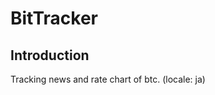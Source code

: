 BitTracker
=========================

## Introduction
Tracking news and rate chart of btc. (locale: ja)
